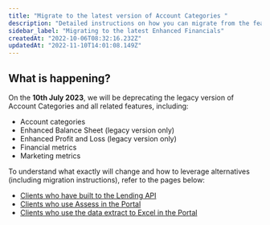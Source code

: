 ```yaml
---
title: "Migrate to the latest version of Account Categories "
description: "Detailed instructions on how you can migrate from the features you're using today"
sidebar_label: "Migrating to the latest Enhanced Financials"
createdAt: "2022-10-06T08:32:16.232Z"
updatedAt: "2022-11-10T14:01:08.149Z"
---
```


## What is happening?
On the **10th July 2023**, we will be deprecating the legacy version of Account Categories and all related features, including:

- Account categories
- Enhanced Balance Sheet (legacy version only)
- Enhanced Profit and Loss (legacy version only)
- Financial metrics
- Marketing metrics

To understand what exactly will change and how to leverage alternatives (including migration instructions), refer to the pages below:
- [Clients who have built to the Lending API](/lending/guides/migration-guides/deprecation-account-categories-api)
- [Clients who use Assess in the Portal](/lending/guides/migration-guides/deprecation-account-categories-portal)
- [Clients who use the data extract to Excel in the Portal](/lending/guides/migration-guides/deprecation-account-categories-excel)




